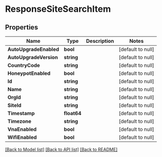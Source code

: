 # ResponseSiteSearchItem

## Properties
Name | Type | Description | Notes
------------ | ------------- | ------------- | -------------
**AutoUpgradeEnabled** | **bool** |  | [default to null]
**AutoUpgradeVersion** | **string** |  | [default to null]
**CountryCode** | **string** |  | [default to null]
**HoneypotEnabled** | **bool** |  | [default to null]
**Id** | **string** |  | [default to null]
**Name** | **string** |  | [default to null]
**OrgId** | **string** |  | [default to null]
**SiteId** | **string** |  | [default to null]
**Timestamp** | **float64** |  | [default to null]
**Timezone** | **string** |  | [default to null]
**VnaEnabled** | **bool** |  | [default to null]
**WifiEnabled** | **bool** |  | [default to null]

[[Back to Model list]](../README.md#documentation-for-models) [[Back to API list]](../README.md#documentation-for-api-endpoints) [[Back to README]](../README.md)

